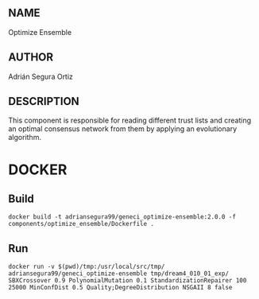 ## NAME

Optimize Ensemble

## AUTHOR

Adrián Segura Ortiz

## DESCRIPTION

This component is responsible for reading different trust lists and creating an optimal consensus network from them by applying an evolutionary algorithm.

# DOCKER

## Build

```
docker build -t adriansegura99/geneci_optimize-ensemble:2.0.0 -f components/optimize_ensemble/Dockerfile .
```

## Run

```
docker run -v $(pwd)/tmp:/usr/local/src/tmp/ adriansegura99/geneci_optimize-ensemble tmp/dream4_010_01_exp/ SBXCrossover 0.9 PolynomialMutation 0.1 StandardizationRepairer 100 25000 MinConfDist 0.5 Quality;DegreeDistribution NSGAII 8 false
```
